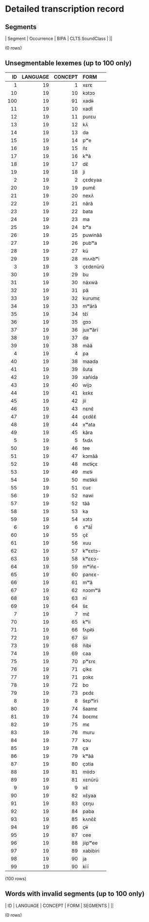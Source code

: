 
# Detailed transcription record

## Segments

| Segment | Occurrence | BIPA | CLTS SoundClass |
||

(0 rows)



## Unsegmentable lexemes (up to 100 only)

| ID | LANGUAGE | CONCEPT | FORM |
|-----:|-----------:|----------:|:---------|
| 1 | 19 | 1 | xɛrɛ |
| 10 | 19 | 10 | kɔtɔɔ |
| 100 | 19 | 91 | xadɨɨ |
| 11 | 19 | 10 | xadṫ |
| 12 | 19 | 11 | purɛu |
| 13 | 19 | 12 | kʌ̃ |
| 14 | 19 | 13 | də |
| 15 | 19 | 14 | pʷe |
| 16 | 19 | 15 | ñɪ |
| 17 | 19 | 16 | kʷã |
| 18 | 19 | 17 | dɛ̃ |
| 19 | 19 | 18 | ji |
| 2 | 19 | 2 | çɛdɛyaa |
| 20 | 19 | 19 | pumɛ̃ |
| 21 | 19 | 20 | nexʌ̃ |
| 22 | 19 | 21 | nãrã |
| 23 | 19 | 22 | bata |
| 24 | 19 | 23 | ma|da |
| 25 | 19 | 24 | bʷa |
| 26 | 19 | 25 | puwinãã |
| 27 | 19 | 26 | pubʷa |
| 28 | 19 | 27 | kũ |
| 29 | 19 | 28 | mʌʌbʷi |
| 3 | 19 | 3 | çɛdɛnũrũ |
| 30 | 19 | 29 | bu |
| 31 | 19 | 30 | nãxwã |
| 32 | 19 | 31 | pã |
| 33 | 19 | 32 | kurumɛ |
| 34 | 19 | 33 | mʷãrã |
| 35 | 19 | 34 | tɛ̃ĩ |
| 36 | 19 | 35 | gɔɔ |
| 37 | 19 | 36 | juxʷãrĩ |
| 38 | 19 | 37 | da |
| 39 | 19 | 38 | mãã |
| 4 | 19 | 4 | pa |
| 40 | 19 | 38 | maada |
| 41 | 19 | 39 | šuta |
| 42 | 19 | 39 | xañida |
| 43 | 19 | 40 | wijɔ |
| 44 | 19 | 41 | kɛkɛ |
| 45 | 19 | 42 | jii |
| 46 | 19 | 43 | nɛnɛ̃ |
| 47 | 19 | 44 | çɛdɛ̃ɛ̃ |
| 48 | 19 | 44 | xʷata |
| 49 | 19 | 45 | kãra|mɛ |
| 5 | 19 | 5 | fʌdʌ |
| 50 | 19 | 46 | tee |
| 51 | 19 | 47 | kɔmãã |
| 52 | 19 | 48 | mɛtɨçɛ |
| 53 | 19 | 49 | mɛtɨ |
| 54 | 19 | 50 | mɛtɨkii |
| 55 | 19 | 51 | cuɛ |
| 56 | 19 | 52 | nawi |
| 57 | 19 | 52 | tãã |
| 58 | 19 | 53 | ka|muru |
| 59 | 19 | 54 | xɔtɔ |
| 6 | 19 | 6 | xʷãĨ |
| 60 | 19 | 55 | çɛ̃ |
| 61 | 19 | 56 | xuu |
| 62 | 19 | 57 | kʷɛɛtɔ- |
| 63 | 19 | 58 | kʷɛɛɔ- |
| 64 | 19 | 59 | mʷiñɛ- |
| 65 | 19 | 60 | panɛɛ- |
| 66 | 19 | 61 | mʷã |
| 67 | 19 | 62 | nɔɔmʷã |
| 68 | 19 | 63 | nĩ |
| 69 | 19 | 64 | šɛ |
| 7 | 19 | 7 | mɛ̃ |
| 70 | 19 | 65 | kʷii |
| 71 | 19 | 66 | fʌpɨtɨ |
| 72 | 19 | 67 | šii |
| 73 | 19 | 68 | ñibɨ |
| 74 | 19 | 69 | caa |
| 75 | 19 | 70 | pʷɛrɛ |
| 76 | 19 | 71 | çikɛ |
| 77 | 19 | 71 | pɔkɛ |
| 78 | 19 | 72 | bo |
| 79 | 19 | 73 | pɛdɛ |
| 8 | 19 | 8 | šɛpʷĩrĩ |
| 80 | 19 | 74 | šaamɛ |
| 81 | 19 | 74 | boɛmɛ |
| 82 | 19 | 75 | mɛ |
| 83 | 19 | 76 | muru |
| 84 | 19 | 77 | kɔu |
| 85 | 19 | 78 | ça |
| 86 | 19 | 79 | kʷãã |
| 87 | 19 | 80 | çɔtia |
| 88 | 19 | 81 | miidɔ |
| 89 | 19 | 81 | xɛnũrũ |
| 9 | 19 | 9 | xɛ̃ |
| 90 | 19 | 82 | xɛ̃yaa |
| 91 | 19 | 83 | çɛŋu |
| 92 | 19 | 84 | paba |
| 93 | 19 | 85 | kʌnɛ̃ɛ̃ |
| 94 | 19 | 86 | çɨɨ |
| 95 | 19 | 87 | cee |
| 96 | 19 | 88 | jiipʷee |
| 97 | 19 | 89 | xabibiri |
| 98 | 19 | 90 | ja |
| 99 | 19 | 90 | kĩĩ |

(100 rows)



## Words with invalid segments (up to 100 only)

| ID | LANGUAGE | CONCEPT | FORM | SEGMENTS |
||

(0 rows)


